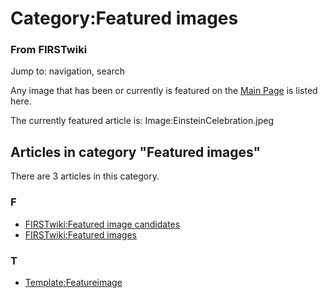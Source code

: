 

# Category:Featured images

### From FIRSTwiki

Jump to: navigation, search

Any image that has been or currently is featured on the [Main
Page](Main_Page "Main Page" ) is listed here.

The currently featured article is: Image:EinsteinCelebration.jpeg

  

## Articles in category "Featured images"

There are 3 articles in this category.

### F

  * [FIRSTwiki:Featured image candidates](FIRSTwiki:Featured_image_candidates "FIRSTwiki:Featured image candidates" )
  * [FIRSTwiki:Featured images](FIRSTwiki:Featured_images "FIRSTwiki:Featured images" )

### T

  * [Template:Featureimage](Template:Featureimage "Template:Featureimage" )


